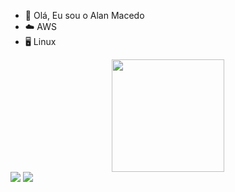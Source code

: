 - 👋 Olá, Eu sou o Alan Macedo
- ☁️ AWS
- 🖥️ Linux

<div align="center">
  <a href="https://github.com/AlanMacedo">
  <img height="180em" src="https://github-readme-stats.vercel.app/api?username=AlanMacedo&show_icons=true&theme=dark&include_all_commits=true&count_private=true"/>
</div>

 
<div> 
  <a href="https://www.linkedin.com/in/alnmacedo" target="_blank"><img src="https://img.shields.io/badge/-LinkedIn-%230077B5?style=for-the-badge&logo=linkedin&logoColor=white" target="_blank"></a>
  <a href = "mailto:alan.macedo1990@gmail.com"><img src="https://img.shields.io/badge/-Gmail-%23333?style=for-the-badge&logo=gmail&logoColor=white" target="_blank"></a>
</div>
